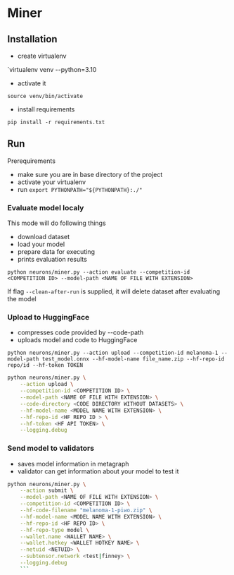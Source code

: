 # Miner 

## Installation 

- create virtualenv

`virtualenv venv --python=3.10

- activate it 

`source venv/bin/activate`

- install requirements

`pip install -r requirements.txt`

## Run

Prerequirements 

- make sure you are in base directory of the project
- activate your virtualenv 
- run `export PYTHONPATH="${PYTHONPATH}:./"`


### Evaluate model localy

This mode will do following things
- download dataset 
- load your model
- prepare data for executing
- prints evaluation results 



`python neurons/miner.py --action evaluate --competition-id <COMPETITION ID> --model-path <NAME OF FILE WITH EXTENSION> `

If flag `--clean-after-run` is supplied, it will delete dataset after evaluating the model

### Upload to HuggingFace

- compresses code provided by --code-path
- uploads model and code to HuggingFace

`python neurons/miner.py --action upload --competition-id melanoma-1 --model-path test_model.onnx --hf-model-name file_name.zip --hf-repo-id repo/id --hf-token TOKEN`
```bash
python neurons/miner.py \
    --action upload \
    --competition-id <COMPETITION ID> \
    --model-path <NAME OF FILE WITH EXTENSION> \
    --code-directory <CODE DIRECTORY WITHOUT DATASETS> \
    --hf-model-name <MODEL NAME WITH EXTENSION> \
    --hf-repo-id <HF REPO ID > \
    --hf-token <HF API TOKEN> \
    --logging.debug
```


### Send model to validators 

- saves model information in metagraph
- validator can get information about your model to test it 

```bash
python neurons/miner.py \
    --action submit \
    --model-path <NAME OF FILE WITH EXTENSION> \
    --competition-id <COMPETITION ID> \
    --hf-code-filename "melanoma-1-piwo.zip" \
    --hf-model-name <MODEL NAME WITH EXTENSION> \
    --hf-repo-id <HF REPO ID> \
    --hf-repo-type model \
    --wallet.name <WALLET NAME> \
    --wallet.hotkey <WALLET HOTKEY NAME> \
    --netuid <NETUID> \
    --subtensor.network <test|finney> \
    --logging.debug 
    ```
